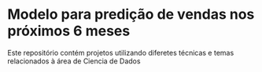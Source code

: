 # Modelo para predição de vendas nos próximos 6 meses
Este repositório contém projetos utilizando diferetes técnicas e temas relacionados à área de Ciencia de Dados
